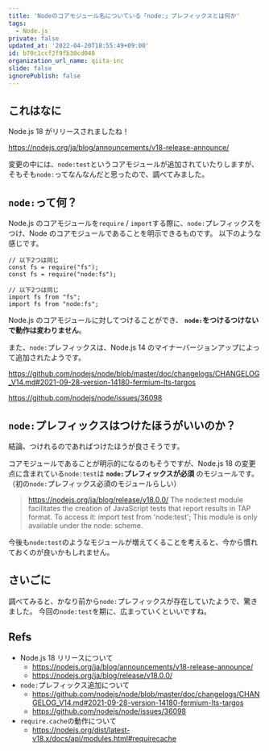 ```yaml
---
title: 'Nodeのコアモジュール名についている「node:」プレフィックスとは何か'
tags:
  - Node.js
private: false
updated_at: '2022-04-20T18:55:49+09:00'
id: b70c1ccf2f9fb30cd048
organization_url_name: qiita-inc
slide: false
ignorePublish: false
---
```

## これはなに

Node.js 18 がリリースされましたね！

https://nodejs.org/ja/blog/announcements/v18-release-announce/

変更の中には、`node:test`というコアモジュールが追加されていたりしますが、そもそも`node:`ってなんなんだと思ったので、調べてみました。

## `node:`って何？

Node.js のコアモジュールを`require` / `import`する際に、`node:`プレフィックスをつけ、Node のコアモジュールであることを明示できるものです。
以下のような感じです。

```js:CommonJS
// 以下2つは同じ
const fs = require("fs");
const fs = require("node:fs");
```

```js:ESM
// 以下2つは同じ
import fs from "fs";
import fs from "node:fs";
```

Node.js のコアモジュールに対してつけることができ、 **`node:`をつけるつけないで動作は変わりません**。

また、`node:`プレフィックスは、Node.js 14 のマイナーバージョンアップによって追加されたようです。

https://github.com/nodejs/node/blob/master/doc/changelogs/CHANGELOG_V14.md#2021-09-28-version-14180-fermium-lts-targos

https://github.com/nodejs/node/issues/36098

## `node:`プレフィックスはつけたほうがいいのか？

結論、つけれるのであればつけたほうが良さそうです。

コアモジュールであることが明示的になるのもそうですが、Node.js 18 の変更点に含まれている`node:test`は **`node:`プレフィックスが必須** のモジュールです。
（初の`node:`プレフィックス必須のモジュールらしい）

> https://nodejs.org/ja/blog/release/v18.0.0/
> The node:test module facilitates the creation of JavaScript tests that report results in TAP format. To access it:
> import test from 'node:test';
> This module is only available under the node: scheme.

今後も`node:test`のようなモジュールが増えてくることを考えると、今から慣れておくのが良いかもしれません。

## さいごに

調べてみると、かなり前から`node:`プレフィックスが存在していたようで、驚きました。
今回の`node:test`を期に、広まっていくといいですね。

## Refs

- Node.js 18 リリースについて
  - https://nodejs.org/ja/blog/announcements/v18-release-announce/
  - https://nodejs.org/ja/blog/release/v18.0.0/
- `node:`プレフィックス追加について
  - https://github.com/nodejs/node/blob/master/doc/changelogs/CHANGELOG_V14.md#2021-09-28-version-14180-fermium-lts-targos
  - https://github.com/nodejs/node/issues/36098
- `require.cache`の動作について
  - https://nodejs.org/dist/latest-v18.x/docs/api/modules.html#requirecache

